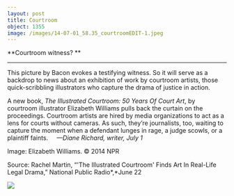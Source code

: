 ```yaml
---
layout: post
title: Courtroom
object: 1355
image: /images/14-07-01_58.35_courtroomEDIT-1.jpeg
---
```

**Courtroom witness? **

****

This picture by Bacon evokes a testifying witness. So it will serve as a backdrop to news about an exhibition of work by courtroom artists, those quick-scribbling illustrators who capture the drama of justice in action. 

A new book, *The Illustrated Courtroom: 50 Years Of Court Art*, by courtroom illustrator Elizabeth Williams pulls back the curtain on the proceedings. Courtroom artists are hired by media organizations to act as a lens for courts without cameras. As such, they’re journalists, too, waiting to capture the moment when a defendant lunges in rage, a judge scowls, or a plaintiff faints.     *—Diane Richard, writer, July 1*

Image: Elizabeth Williams. © 2014 NPR 

Source: Rachel Martin, “'The Illustrated Courtroom' Finds Art In Real-Life Legal Drama,” National Public Radio*,*June 22

![]({{siteurl.base}}/images/14-07-01_58.35_courtroomEDIT-1.jpeg)
